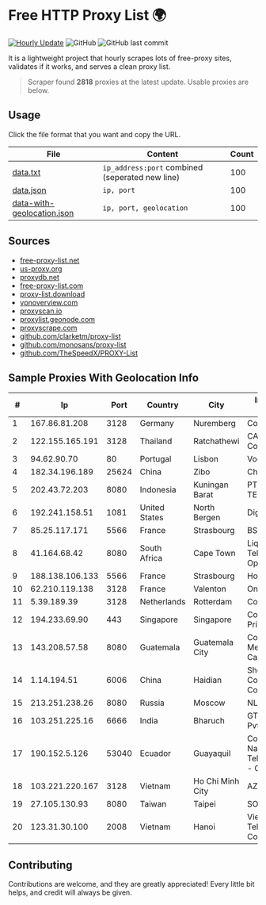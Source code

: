 
# Free HTTP Proxy List 🌍

[![Hourly Update](https://github.com/mertguvencli/http-proxy-list/actions/workflows/main.yml/badge.svg?branch=main)](https://github.com/mertguvencli/http-proxy-list/actions/workflows/main.yml)
![GitHub](https://img.shields.io/github/license/mertguvencli/http-proxy-list)
![GitHub last commit](https://img.shields.io/github/last-commit/mertguvencli/http-proxy-list)

It is a lightweight project that hourly scrapes lots of free-proxy sites, validates if it works, and serves a clean proxy list.


> Scraper found **2818** proxies at the latest update. Usable proxies are below.

## Usage

Click the file format that you want and copy the URL.


|File|Content|Count|
|----|-------|-----|
|[data.txt](https://raw.githubusercontent.com/mertguvencli/http-proxy-list/main/proxy-list/data.txt)|`ip_address:port` combined (seperated new line)|100|
|[data.json](https://raw.githubusercontent.com/mertguvencli/http-proxy-list/main/proxy-list/data.json)|`ip, port`|100|
|[data-with-geolocation.json](https://raw.githubusercontent.com/mertguvencli/http-proxy-list/main/proxy-list/data-with-geolocation.json)|`ip, port, geolocation`|100|

## Sources

* [free-proxy-list.net](https://free-proxy-list.net)
* [us-proxy.org](https://www.us-proxy.org)
* [proxydb.net](http://proxydb.net)
* [free-proxy-list.com](https://free-proxy-list.com/?page=&port=&type%5B%5D=http&type%5B%5D=https&up_time=0&search=Search)
* [proxy-list.download](https://www.proxy-list.download/HTTP)
* [vpnoverview.com](https://vpnoverview.com/privacy/anonymous-browsing/free-proxy-servers)
* [proxyscan.io](https://www.proxyscan.io)
* [proxylist.geonode.com](https://proxylist.geonode.com/api/proxy-list?limit=300&page=1&sort_by=lastChecked&sort_type=desc&protocols=http,https)
* [proxyscrape.com](https://api.proxyscrape.com/v2/?request=displayproxies&protocol=http&timeout=10000&country=all&ssl=all&anonymity=all)
* [github.com/clarketm/proxy-list](https://raw.githubusercontent.com/clarketm/proxy-list/master/proxy-list-raw.txt)
* [github.com/monosans/proxy-list](https://raw.githubusercontent.com/monosans/proxy-list/main/proxies/http.txt)
* [github.com/TheSpeedX/PROXY-List](https://raw.githubusercontent.com/TheSpeedX/PROXY-List/master/http.txt)


## Sample Proxies With Geolocation Info

|#|Ip|Port|Country|City|Internet Service Provider|
|-|--|----|-------|----|-------------------------|
|1|167.86.81.208|3128|Germany|Nuremberg|Contabo GmbH|
|2|122.155.165.191|3128|Thailand|Ratchathewi|CAT Telecom Public Company Limited|
|3|94.62.90.70|80|Portugal|Lisbon|Vodafone Portugal|
|4|182.34.196.189|25624|China|Zibo|Chinanet|
|5|202.43.72.203|8080|Indonesia|Kuningan Barat|PT. INTERLINK TECHNOLOGY|
|6|192.241.158.51|1081|United States|North Bergen|DigitalOcean, LLC|
|7|85.25.117.171|5566|France|Strasbourg|BSB-SERVICE|
|8|41.164.68.42|8080|South Africa|Cape Town|Liquid Telecommunications Operations Limited|
|9|188.138.106.133|5566|France|Strasbourg|Host Europe GmbH|
|10|62.210.119.138|3128|France|Valenton|Online S.A.S.|
|11|5.39.189.39|3128|Netherlands|Rotterdam|ColoCenter b.v.|
|12|194.233.69.90|443|Singapore|Singapore|Contabo Asia Private Limited|
|13|143.208.57.58|8080|Guatemala|Guatemala City|Comunicaciones Metropolitanas Cablecolor|
|14|1.14.194.51|6006|China|Haidian|Shenzhen Tencent Computer Systems Company Limited|
|15|213.251.238.26|8080|Russia|Moscow|NLine-Kiev|
|16|103.251.225.16|6666|India|Bharuch|GTPL SK network Pvt. Ltd.|
|17|190.152.5.126|53040|Ecuador|Guayaquil|Corporacion Nacional De Telecomunicaciones - CNT EP|
|18|103.221.220.167|3128|Vietnam|Ho Chi Minh City|AZDIGI Corporation|
|19|27.105.130.93|8080|Taiwan|Taipei|SONET|
|20|123.31.30.100|2008|Vietnam|Hanoi|VietNam Post and Telecom Corporation|



## Contributing

Contributions are welcome, and they are greatly appreciated! Every
little bit helps, and credit will always be given.

